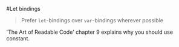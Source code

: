 #Let bindings

> Prefer `let`-bindings over `var`-bindings wherever possible  

'The Art of Readable Code' chapter 9 explains why you should use constant.
